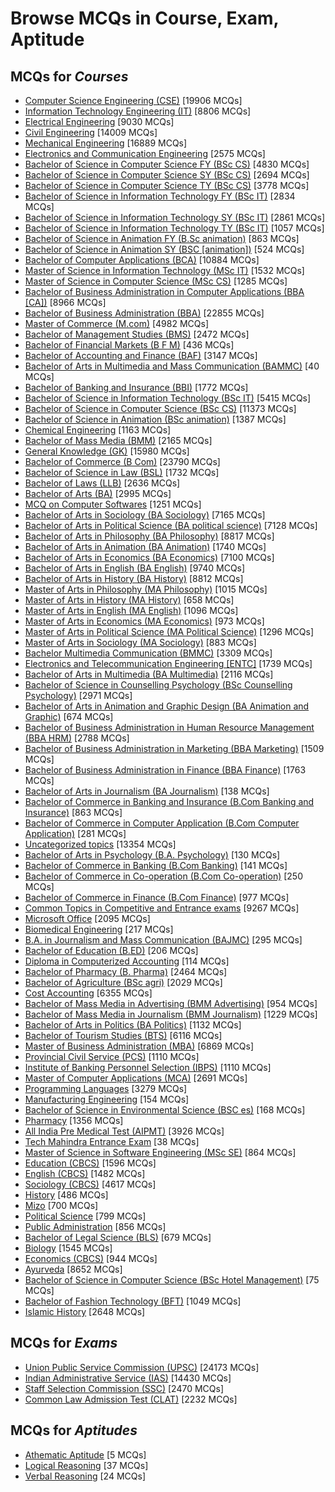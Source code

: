 # Browse MCQs in Course, Exam, Aptitude

## MCQs for *Courses*

- [Computer Science Engineering \(CSE\)](computer-science-engineering.md) [19906 MCQs]
- [Information Technology Engineering \(IT\)](information-technology-engineering.md) [8806 MCQs]
- [Electrical Engineering](electrical-engineering.md) [9030 MCQs]
- [Civil Engineering](civil-engineering.md) [14009 MCQs]
- [Mechanical  Engineering](mechanical-engineering.md) [16889 MCQs]
- [Electronics and Communication Engineering](electronics-and-communication-engineering.md) [2575 MCQs]
- [Bachelor of Science in Computer Science FY \(BSc CS\)](bachelor-of-computer-science-bsc-cs.md) [4830 MCQs]
- [Bachelor of Science in Computer Science SY \(BSc CS\)](bachelor-of-computer-science-sy-bsc-cs.md) [2694 MCQs]
- [Bachelor of Science in Computer Science TY \(BSc CS\)](bachelor-of-computer-science-ty-bsc-cs.md) [3778 MCQs]
- [Bachelor of Science in Information Technology FY \(BSc IT\)](bachelor-of-science-in-information-technology-fy-bsc-it.md) [2834 MCQs]
- [Bachelor of Science in Information Technology SY \(BSc IT\)](bachelor-of-science-in-information-technology-sy-bsc-it.md) [2861 MCQs]
- [Bachelor of Science in Information Technology TY \(BSc IT\)](bachelor-of-science-in-information-technology-ty-bsc-it.md) [1057 MCQs]
- [Bachelor of Science in Animation FY \(B\.Sc animation\)](bachelor-of-science-in-animation-fy-bsc-animation.md) [863 MCQs]
- [Bachelor of Science in Animation SY \(BSC \[animation\]\)](bachelor-of-science-in-animation-sy-bsc-animation.md) [524 MCQs]
- [Bachelor of Computer Applications \(BCA\)](bachelor-of-computer-applications-bca.md) [10884 MCQs]
- [Master of Science in Information Technology \(MSc IT\)](master-of-science-in-information-technology-mscit.md) [1532 MCQs]
- [Master of Science in Computer Science \(MSc CS\)](master-of-science-in-computer-science-msccs.md) [1285 MCQs]
- [Bachelor of Business Administration  in Computer Applications \(BBA \[CA\]\)](bachelor-of-business-administration-in-computer-applications-bba-ca.md) [8966 MCQs]
- [Bachelor of Business Administration \(BBA\)](bachelor-of-business-administration-bba.md) [22855 MCQs]
- [Master of Commerce \(M\.com\)](master-of-commerce-mcom.md) [4982 MCQs]
- [Bachelor of Management Studies \(BMS\)](bachelor-of-management-studies.md) [2472 MCQs]
- [Bachelor of Financial Markets \(B F M\)](bachelor-of-financial-markets.md) [436 MCQs]
- [Bachelor of Accounting and Finance \(BAF\)](bachelor-of-accounting-and-finance-baf.md) [3147 MCQs]
- [Bachelor of Arts in Multimedia and Mass Communication \(BAMMC\)](bachelor-of-arts-in-multimedia-and-mass-communication-bammc.md) [40 MCQs]
- [Bachelor of Banking and Insurance \(BBI\)](bachelor-of-banking-insurance-bbi.md) [1772 MCQs]
- [Bachelor of Science in Information Technology \(BSc IT\)](bachelor-of-science-in-information-technology-bsc-it.md) [5415 MCQs]
- [Bachelor of Science in Computer Science \(BSc CS\)](bachelor-of-science-in-computer-science-bsc-cs.md) [11373 MCQs]
- [Bachelor of Science in Animation \(BSc animation\)](bachelor-of-science-in-animation-bsc-animation.md) [1387 MCQs]
- [Chemical Engineering](chemical-engineering.md) [1163 MCQs]
- [Bachelor of Mass Media \(BMM\)](bachelor-of-mass-media-bmm.md) [2165 MCQs]
- [General Knowledge \(GK\)](general-knowledge.md) [15980 MCQs]
- [Bachelor of Commerce \(B Com\)](bachelor-of-commerce-bcom.md) [23790 MCQs]
- [Bachelor of Science in Law \(BSL\)](bachelor-of-science-in-law-bsl.md) [1732 MCQs]
- [Bachelor of Laws \(LLB\)](bachelor-of-laws-llb.md) [2636 MCQs]
- [Bachelor of Arts \(BA\)](bachelor-of-arts-ba.md) [2995 MCQs]
- [MCQ on Computer Softwares](mcq-on-computer-softwares.md) [1251 MCQs]
- [Bachelor of Arts in Sociology \(BA Sociology\)](bachelor-of-arts-in-sociology-ba-sociology.md) [7165 MCQs]
- [Bachelor of Arts in Political Science \(BA political science\)](bachelor-of-arts-in-political-science-ba-political-science.md) [7128 MCQs]
- [Bachelor of Arts in Philosophy \(BA Philosophy\)](bachelor-of-arts-in-philosophy-ba-philosophy.md) [8817 MCQs]
- [Bachelor of Arts in Animation \(BA Animation\)](bachelor-of-arts-in-animation-ba-animation.md) [1740 MCQs]
- [Bachelor of Arts in Economics \(BA Economics\)](bachelor-of-arts-in-economics-ba-economics.md) [7100 MCQs]
- [Bachelor of Arts in English \(BA English\)](bachelor-of-arts-in-english-ba-english.md) [9740 MCQs]
- [Bachelor of Arts in History \(BA History\)](bachelor-of-arts-in-history-ba-history.md) [8812 MCQs]
- [Master of Arts in Philosophy \(MA Philosophy\)](master-of-arts-in-philosophy-ma-philosophy.md) [1015 MCQs]
- [Master of Arts in History \(MA History\)](master-of-arts-in-history-ma-history.md) [658 MCQs]
- [Master of Arts in English \(MA English\)](master-of-arts-in-english-ma-english.md) [1096 MCQs]
- [Master of Arts in Economics \(MA Economics\)](master-of-arts-in-economics-ma-economics.md) [973 MCQs]
- [Master of Arts in Political Science \(MA Political Science\)](master-of-arts-in-political-science-ma-political-science.md) [1296 MCQs]
- [Master of Arts in Sociology \(MA Sociology\)](master-of-arts-in-sociology-ma-sociology.md) [883 MCQs]
- [Bachelor Multimedia Communication \(BMMC\)](bachelor-multimedia-communication-bmmc.md) [3309 MCQs]
- [Electronics and Telecommunication Engineering \[ENTC\]](electronics-and-telecommunication-engineering-entc.md) [1739 MCQs]
- [Bachelor of Arts in Multimedia \(BA Multimedia\)](bachelor-of-arts-in-multimedia-ba-multimedia.md) [2116 MCQs]
- [Bachelor of Science in Counselling Psychology \(BSc Counselling Psychology\)](bachelor-of-science-in-counselling-psychology-bsccounselling-psychology.md) [2971 MCQs]
- [Bachelor of Arts in Animation and Graphic Design \(BA Animation and Graphic\)](bachelor-of-arts-in-animation-and-graphic-design-ba-animation-and-graphic.md) [674 MCQs]
- [Bachelor of Business Administration in Human Resource Management \(BBA HRM\)](bachelor-of-business-administration-in-human-resource-management-bba-hrm.md) [2788 MCQs]
- [Bachelor of Business Administration in Marketing \(BBA Marketing\)](bachelor-of-business-administration-in-marketing-bba-marketing.md) [1509 MCQs]
- [Bachelor of Business Administration in Finance \(BBA Finance\)](bachelor-of-business-administration-in-finance-bba-finance.md) [1763 MCQs]
- [Bachelor of Arts in Journalism \(BA Journalism\)](bachelor-of-arts-in-journalism-ba-journalism.md) [138 MCQs]
- [Bachelor of Commerce in Banking and Insurance \(B\.Com Banking and Insurance\)](bachelor-of-commerce-in-banking-and-insurance-bcom-banking-and-insurance.md) [863 MCQs]
- [Bachelor of Commerce in Computer Application \(B\.Com Computer Application\)](bachelor-of-commerce-in-computer-application-bcom-computer-application.md) [281 MCQs]
- [Uncategorized topics](other-topics.md) [13354 MCQs]
- [Bachelor of Arts in Psychology \(B\.A\. Psychology\)](bachelor-of-arts-in-psychology-ba-psychology.md) [130 MCQs]
- [Bachelor of Commerce in Banking \(B\.Com Banking\)](bachelor-of-commerce-in-banking-bcom-banking.md) [141 MCQs]
- [Bachelor of Commerce in Co\-operation \(B\.Com Co\-operation\)](bachelor-of-commerce-in-co-operation-bcom-co-operation.md) [250 MCQs]
- [Bachelor of Commerce in Finance \(B\.Com Finance\)](bachelor-of-commerce-in-finance-bcom-finance.md) [977 MCQs]
- [Common Topics in Competitive and Entrance exams](common-topics-in-competitive-and-entrance-exams.md) [9267 MCQs]
- [Microsoft Office](microsoft-office.md) [2095 MCQs]
- [Biomedical Engineering](biomedical-engineering.md) [217 MCQs]
- [B\.A\. in Journalism and Mass Communication \(BAJMC\)](ba-in-journalism-and-mass-communication-bajmc.md) [295 MCQs]
- [Bachelor of Education \(B\.ED\)](bachelor-of-education-bed.md) [206 MCQs]
- [Diploma in Computerized Accounting](diploma-in-computerized-accounting.md) [114 MCQs]
- [Bachelor of Pharmacy \(B\. Pharma\)](bachelor-of-pharmacy-b-pharma.md) [2464 MCQs]
- [Bachelor of Agriculture \(BSc agri\)](bachelor-of-agriculture-bsc-agri.md) [2029 MCQs]
- [Cost Accounting](cost-accounting.md) [6355 MCQs]
- [Bachelor of Mass Media in Advertising \(BMM Advertising\)](bachelor-of-mass-media-in-advertising-bmm-advertising.md) [954 MCQs]
- [Bachelor of Mass Media in Journalism \(BMM Journalism\)](bachelor-of-mass-media-in-journalism-bmm-journalism.md) [1229 MCQs]
- [Bachelor of Arts in Politics \(BA Politics\)](bachelor-of-arts-in-politics-ba-politics.md) [1132 MCQs]
- [Bachelor of Tourism Studies \(BTS\)](bachelor-of-tourism-studies-bts.md) [6116 MCQs]
- [Master of Business Administration \(MBA\)](master-of-business-administration-mba.md) [6869 MCQs]
- [Provincial Civil Service \(PCS\)](provincial-civil-service-pcs.md) [1110 MCQs]
- [Institute of Banking Personnel Selection \(IBPS\)](institute-of-banking-personnel-selection-ibps.md) [1110 MCQs]
- [Master of Computer Applications \(MCA\)](master-of-computer-applications-mca.md) [2691 MCQs]
- [Programming Languages](programming-languages.md) [3279 MCQs]
- [Manufacturing Engineering](manufacturing-engineering.md) [154 MCQs]
- [Bachelor of Science in Environmental Science \(BSC es\)](bachelor-of-science-in-environmental-science-bsc-es.md) [168 MCQs]
- [Pharmacy](pharmacy.md) [1356 MCQs]
- [All India Pre Medical Test \(AIPMT\)](all-india-pre-medical-test-aipmt.md) [3926 MCQs]
- [Tech Mahindra Entrance Exam](tech-mahindra-entrance-exam.md) [38 MCQs]
- [Master of Science in Software Engineering \(MSc SE\)](master-of-science-in-computer-science-msc-se.md) [864 MCQs]
- [Education \(CBCS\)](education-cbcs.md) [1596 MCQs]
- [English \(CBCS\)](english-cbcs.md) [1482 MCQs]
- [Sociology \(CBCS\)](sociology-cbcs.md) [4617 MCQs]
- [History](history.md) [486 MCQs]
- [Mizo](mizo.md) [700 MCQs]
- [Political Science](political-science.md) [799 MCQs]
- [Public Administration](public-administration.md) [856 MCQs]
- [Bachelor of Legal Science \(BLS\)](bachelor-of-legal-science-bls.md) [679 MCQs]
- [Biology](biology.md) [1545 MCQs]
- [Economics \(CBCS\)](economics-cbcs.md) [944 MCQs]
- [Ayurveda](ayurveda.md) [8652 MCQs]
- [Bachelor of Science in Computer Science \(BSc Hotel Management\)](bachelor-of-science-in-computer-science-bsc-hotel-management.md) [75 MCQs]
- [Bachelor of Fashion Technology \(BFT\)](bachelor-of-fashion-technology-bft.md) [1049 MCQs]
- [Islamic History](islamic-history.md) [2648 MCQs]


## MCQs for *Exams*

- [Union Public Service Commission \(UPSC\)](union-public-service-commission-upsc.md) [24173 MCQs]
- [Indian Administrative Service \(IAS\)](indian-administrative-service-ias.md) [14430 MCQs]
- [Staff Selection Commission \(SSC\)](staff-selection-commission-ssc.md) [2470 MCQs]
- [Common Law Admission Test \(CLAT\)](common-law-admission-test-clat.md) [2232 MCQs]


## MCQs for *Aptitudes*

- [Athematic Aptitude](athematic-aptitude.md) [5 MCQs]
- [Logical Reasoning](logical-reasoning.md) [37 MCQs]
- [Verbal Reasoning](verbal-reasoning.md) [24 MCQs]



